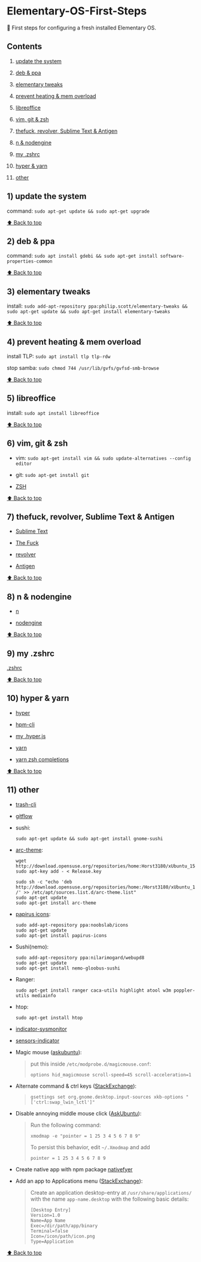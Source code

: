 # Elementary-OS-First-Steps
:baby_bottle: First steps for configuring a fresh installed Elementary OS.

## Contents
  
  1) [update the system](#1-update-the-system)
  
  2) [deb & ppa](#2-deb--ppa)
  
  3) [elementary tweaks](#3-elementary-tweaks)
  
  4) [prevent heating & mem overload](#4-prevent-heating--mem-overload)
  
  5) [libreoffice](#5-libreoffice)
  
  6) [vim, git & zsh](#6-vim-git--zsh)
  
  7) [thefuck, revolver, Sublime Text & Antigen](#7-thefuck-revolver-sublime-text--antigen)
  
  8) [n & nodengine](#8-n--nodengine)
  
  9) [my .zshrc](#9-zshrc)
  
  10) [hyper & yarn](#10-hyper--yarn)
  
  11) [other](#11-other)

## 1) update the system

command: `sudo apt-get update && sudo apt-get upgrade`

[⬆ Back to top](#contents)

## 2) deb & ppa

command: `sudo apt install gdebi && sudo apt-get install software-properties-common`

[⬆ Back to top](#contents)

## 3) elementary tweaks

install: `sudo add-apt-repository ppa:philip.scott/elementary-tweaks && sudo apt-get update && sudo apt-get install elementary-tweaks`

[⬆ Back to top](#contents)

## 4) prevent heating & mem overload

install TLP: `sudo apt install tlp tlp-rdw`

stop samba: `sudo chmod 744 /usr/lib/gvfs/gvfsd-smb-browse`

[⬆ Back to top](#contents)

## 5) libreoffice

install: `sudo apt install libreoffice`

[⬆ Back to top](#contents)

## 6) vim, git & zsh

- vim: `sudo apt-get install vim && sudo update-alternatives --config editor`

- git: `sudo apt-get install git`

- [ZSH](https://github.com/robbyrussell/oh-my-zsh/wiki/Installing-ZSH)

[⬆ Back to top](#contents)

## 7) thefuck, revolver, Sublime Text & Antigen

- [Sublime Text](https://sublimetext.com)

- [The Fuck](https://github.com/nvbn/thefuck)

- [revolver](https://github.com/molovo/revolver)

- [Antigen](https://github.com/zsh-users/antigen)

[⬆ Back to top](#contents)

## 8) n & nodengine

- [n](https://github.com/mklement0/n-install)

- [nodengine](https://github.com/Kikobeats/nodengine)

[⬆ Back to top](#contents)

## 9) my .zshrc

[.zshrc](.zshrc)

[⬆ Back to top](#contents)

## 10) hyper & yarn 

- [hyper](https://github.com/zeit/hyper)

- [hpm-cli](https://www.npmjs.com/package/hpm-cli)

- [my .hyper.js](.hyper.js)

- [yarn](https://yarnpkg.com/docs/install)

- [yarn zsh completions](https://github.com/mklabs/yarn-completions)

[⬆ Back to top](#contents)

## 11) other

- [trash-cli](https://github.com/sindresorhus/trash-cli)

- [gitflow](https://github.com/petervanderdoes/gitflow-avh)

- sushi:

      sudo apt-get update && sudo apt-get install gnome-sushi

- [arc-theme](https://github.com/horst3180/Arc-theme):

      wget http://download.opensuse.org/repositories/home:Horst3180/xUbuntu_15.10/Release.key
      sudo apt-key add - < Release.key 

      sudo sh -c "echo 'deb http://download.opensuse.org/repositories/home:/Horst3180/xUbuntu_15.10/ /' >> /etc/apt/sources.list.d/arc-theme.list"
      sudo apt-get update
      sudo apt-get install arc-theme

- [papirus icons](http://www.noobslab.com/2015/10/papirus-icons-for-unity-papirus-theme.html):

      sudo add-apt-repository ppa:noobslab/icons
      sudo apt-get update
      sudo apt-get install papirus-icons

- Sushi(nemo):

      sudo add-apt-repository ppa:nilarimogard/webupd8
      sudo apt-get update
      sudo apt-get install nemo-gloobus-sushi

- Ranger:

      sudo apt-get install ranger caca-utils highlight atool w3m poppler-utils mediainfo
- htop:

      sudo apt-get install htop

- [indicator-sysmonitor](https://github.com/fossfreedom/indicator-sysmonitor)

- [sensors-indicator](https://launchpad.net/~alexmurray/+archive/ubuntu/indicator-sensors/+sourcepub/4472975/+listing-archive-extra)

- Magic mouse ([askubuntu](http://askubuntu.com/questions/261791/how-to-set-the-scroll-speed-of-apple-magic-mouse)):

  > put this inside `/etc/modprobe.d/magicmouse.conf`:
  > 
  > `options hid_magicmouse scroll-speed=45 scroll-acceleration=1`

- Alternate command & ctrl keys ([StackExchange](http://elementaryos.stackexchange.com/questions/1283/how-to-setup-keyboard-layout-similar-to-os-x)):

  > `gsettings set org.gnome.desktop.input-sources xkb-options "['ctrl:swap_lwin_lctl']"`

- Disable annoying middle mouse click ([AskUbuntu](http://askubuntu.com/questions/4507/how-do-i-disable-middle-mouse-button-click-paste)):

  > Run the following command:
  >
  > `xmodmap -e "pointer = 1 25 3 4 5 6 7 8 9"`
  >
  > To persist this behavior, edit `~/.Xmodmap` and add
  >
  > `pointer = 1 25 3 4 5 6 7 8 9`

- Create native app with npm package [nativefyer](https://www.npmjs.com/package/nativefier)

- Add an app to Applications menu ([StackExchange](http://elementaryos.stackexchange.com/questions/560/how-can-i-add-an-executable-file-to-the-dock)):

  > Create an application desktop-entry at `/usr/share/applications/` with the name `app-name.desktop` with the following basic details:
  > 
  >```
  > [Desktop Entry]
  > Version=1.0
  > Name=App Name
  > Exec=/dir/path/app/binary
  > Terminal=false
  > Icon=/icon/path/icon.png
  > Type=Application
  >```

[⬆ Back to top](#contents)
